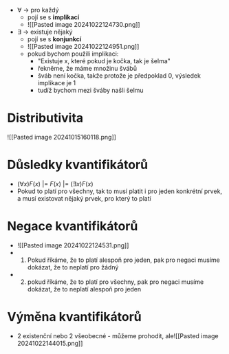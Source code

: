 - $\forall$ -> pro každý
	- pojí se s **implikací**
	- ![[Pasted image 20241022124730.png]]
- $\exists$ -> existuje nějaký
	- pojí se s **konjunkcí**
	- ![[Pasted image 20241022124951.png]]
	- pokud bychom použili implikaci:
		- "Existuje x, které pokud je kočka, tak je šelma"
		- řekněme, že máme množinu švábů
		- šváb není kočka, takže protože je předpoklad 0, výsledek implikace je 1
		- tudíž bychom mezi šváby našli šelmu
# Distributivita
![[Pasted image 20241015160118.png]]
# Důsledky kvantifikátorů
- $(\forall x)F(x)$ |= $F(x)$ |= $(\exists x)F(x)$
- Pokud to platí pro všechny, tak to musí platit i pro jeden konkrétní prvek, a musí existovat nějaký prvek, pro který to platí
# Negace kvantifikátorů
- ![[Pasted image 20241022124531.png]]
- 1. Pokud říkáme, že to platí alespoň pro jeden, pak pro negaci musíme dokázat, že to neplatí pro žádný
- 2. pokud říkáme, že to platí pro všechny, pak pro negaci musíme dokázat, že to neplatí alespoň pro jeden
# Výměna kvantifikátorů
- 2 existenční nebo 2 všeobecné - můžeme prohodit, ale![[Pasted image 20241022144015.png]]
